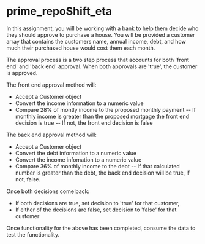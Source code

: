 # prime_repoShift_eta
In this assignment, you will be working with a bank to help them decide who they should approve to purchase a house.
You will be provided a customer array that contains the customers name, annual income, debt, and how much their purchased house
would cost them each month.

The approval process is a two step process that accounts for both 'front end' and 'back end' approval. 
When both approvals are 'true', the customer is approved.

The front end approval method will: 
- Accept a Customer object
- Convert the income information to a numeric value
- Compare 28% of montly income to the proposed monthly payment
-- If monthly income is greater than the proposed mortgage the front end decision is true
-- If not, the front end decision is false

The back end approval method will:
- Accept a Customer object
- Convert the debt information to a numeric value
- Convert the income infomation to a numeric value
- Compare 36% of monthly income to the debt
-- If that calculated number is greater than the debt, the back end decision will be true, if not, false.

Once both decisions come back:
- If both decisions are true, set decision to 'true' for that customer,
- If either of the decisions are false, set decision to 'false' for that customer

Once functionality for the above has been completed, consume the data to test the functionality.
